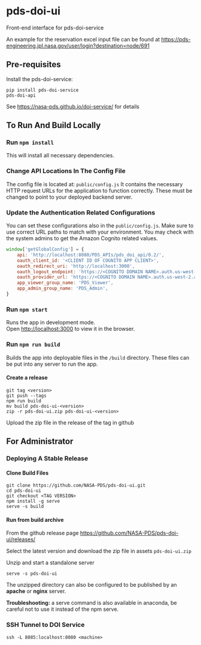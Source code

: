 # pds-doi-ui
Front-end interface for pds-doi-service

An example for the reservation excel input file can be found at https://pds-engineering.jpl.nasa.gov/user/login?destination=node/691

## Pre-requisites

Install the pds-doi-service:

```
pip install pds-doi-service
pds-doi-api
```

See https://nasa-pds.github.io/doi-service/ for details

## To Run And Build Locally

### Run `npm install` 

This will install all necessary dependencies.

### Change API Locations In The Config File

The config file is located at: `public/config.js` It contains the necessary HTTP request URLs for the application to function correctly. These must be changed to point to your deployed backend server.

### Update the Authentication Related Configurations 

You can set these configurations also in the `public/config.js`. Make sure to use correct URL paths to match with your environment. You may check with the system admins to get the Amazon Cognito related values.

```js
window['getGlobalConfig'] = {
    api: 'http://localhost:8080/PDS_APIs/pds_doi_api/0.2/',
    oauth_client_id: '<CLIENT ID OF COGNITO APP CLIENT>',
    oauth_redirect_uri: 'http://localhost:3000',
    oauth_logout_endpoint: 'https://<COGNITO DOMAIN NAME>.auth.us-west-2.amazoncognito.com/logout',
    oauth_provider_url: 'https://<COGNITO DOMAIN NAME>.auth.us-west-2.amazoncognito.com/oauth2',
    app_viewer_group_name: 'PDS_Viewer',
    app_admin_group_name: 'PDS_Admin',
}
```

### Run `npm start`

Runs the app in development mode.<br />
Open [http://localhost:3000](http://localhost:3000) to view it in the browser.

### Run `npm run build`

Builds the app into deployable files in the `/build` directory.
These files can be put into any server to run the app.

#### Create a release

    git tag <version>
    git push --tags
    npm run build
    mv build pds-doi-ui-<version>
    zip -r pds-doi-ui.zip pds-doi-ui-<version>

Upload the zip file in the release of the tag in github

    

## For Administrator

### Deploying A Stable Release

#### Clone Build Files

```
git clone https://github.com/NASA-PDS/pds-doi-ui.git
cd pds-doi-ui
git checkout <TAG VERSION>
npm install -g serve
serve -s build
```

#### Run from build archive

From the github release page https://github.com/NASA-PDS/pds-doi-ui/releases/

Select the latest version and download the zip file in assets `pds-doi-ui.zip`

Unzip and start a standalone server

```
serve -s pds-doi-ui
```

The unzipped directory can also be configured to be published by an **apache** or **nginx** server.

**Troubleshooting:** a serve command is also available in anaconda, be careful not to use it instead of the npm serve.

### SSH Tunnel to DOI Service

```
ssh -L 8085:localhost:8080 <machine>
```
